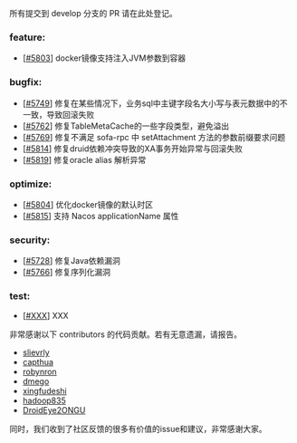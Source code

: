 所有提交到 develop 分支的 PR 请在此处登记。

<!-- 请根据PR的类型添加 `变更记录` 到以下对应位置(feature/bugfix/optimize/test) 下 -->

### feature:
- [[#5803](https://github.com/seata/seata/pull/5803)] docker镜像支持注入JVM参数到容器

### bugfix:
- [[#5749](https://github.com/seata/seata/pull/5749)] 修复在某些情况下，业务sql中主键字段名大小写与表元数据中的不一致，导致回滚失败
- [[#5762](https://github.com/seata/seata/pull/5762)] 修复TableMetaCache的一些字段类型，避免溢出
- [[#5769](https://github.com/seata/seata/pull/5769)] 修复不满足 sofa-rpc 中 setAttachment 方法的参数前缀要求问题
- [[#5814](https://github.com/seata/seata/pull/5814)] 修复druid依赖冲突导致的XA事务开始异常与回滚失败
- [[#5819](https://github.com/seata/seata/pull/5814)] 修复oracle alias 解析异常

### optimize:
- [[#5804](https://github.com/seata/seata/pull/5804)] 优化docker镜像的默认时区
- [[#5815](https://github.com/seata/seata/pull/5815)] 支持 Nacos applicationName 属性

### security:
- [[#5728](https://github.com/seata/seata/pull/5728)] 修复Java依赖漏洞
- [[#5766](https://github.com/seata/seata/pull/5766)] 修复序列化漏洞

### test:
- [[#XXX](https://github.com/seata/seata/pull/XXX)] XXX

非常感谢以下 contributors 的代码贡献。若有无意遗漏，请报告。

<!-- 请确保您的 GitHub ID 在以下列表中 -->
- [slievrly](https://github.com/slievrly)
- [capthua](https://github.com/capthua)
- [robynron](https://github.com/robynron)
- [dmego](https://github.com/dmego)
- [xingfudeshi](https://github.com/xingfudeshi)
- [hadoop835](https://github.com/hadoop835)
- [DroidEye2ONGU](https://github.com/DroidEye2ONGU)

同时，我们收到了社区反馈的很多有价值的issue和建议，非常感谢大家。
